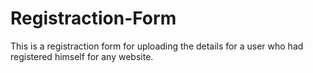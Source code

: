 # Registraction-Form
This is a registraction form for uploading the details for a user who had registered himself for any website.
